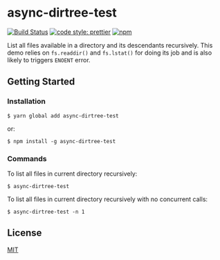 # async-dirtree-test

[![Build Status](https://travis-ci.org/nieltg/node-async-dirtree-test.svg?branch=master)](https://travis-ci.org/nieltg/node-async-dirtree-test)
[![code style: prettier](https://img.shields.io/badge/code_style-prettier-ff69b4.svg)](https://github.com/prettier/prettier)
[![npm](https://img.shields.io/npm/v/async-dirtree-test/latest.svg)](https://www.npmjs.com/package/async-dirtree-test)

List all files available in a directory and its descendants recursively. This demo relies on `fs.readdir()` and `fs.lstat()` for doing its job and is also likely to triggers `ENOENT` error.

## Getting Started

### Installation

```
$ yarn global add async-dirtree-test
```

or:

```
$ npm install -g async-dirtree-test
```

### Commands

To list all files in current directory recursively:

```
$ async-dirtree-test
```

To list all files in current directory recursively with no concurrent calls:

```
$ async-dirtree-test -n 1
```

## License

[MIT](LICENSE)
